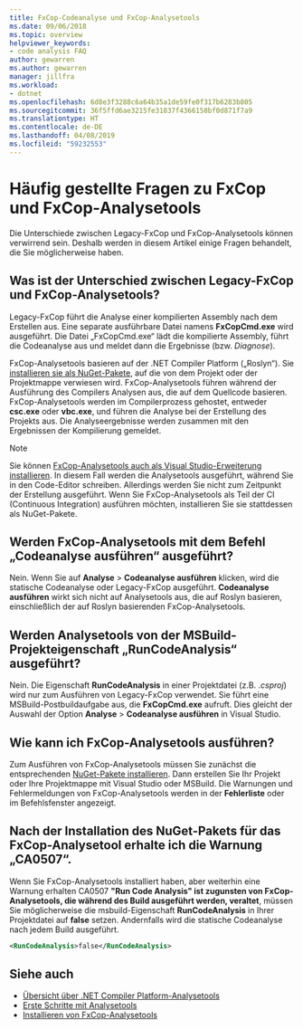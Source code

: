 ```yaml
---
title: FxCop-Codeanalyse und FxCop-Analysetools
ms.date: 09/06/2018
ms.topic: overview
helpviewer_keywords:
- code analysis FAQ
author: gewarren
ms.author: gewarren
manager: jillfra
ms.workload:
- dotnet
ms.openlocfilehash: 6d8e3f3288c6a64b35a1de59fe0f317b6283b805
ms.sourcegitcommit: 36f5ffd6ae3215fe31837f4366158bf0d871f7a9
ms.translationtype: HT
ms.contentlocale: de-DE
ms.lasthandoff: 04/08/2019
ms.locfileid: "59232553"
---
```

# <a name="frequently-asked-questions-about-fxcop-and-fxcop-analyzers"></a>Häufig gestellte Fragen zu FxCop und FxCop-Analysetools

Die Unterschiede zwischen Legacy-FxCop und FxCop-Analysetools können verwirrend sein. Deshalb werden in diesem Artikel einige Fragen behandelt, die Sie möglicherweise haben.

## <a name="whats-the-difference-between-legacy-fxcop-and-fxcop-analyzers"></a>Was ist der Unterschied zwischen Legacy-FxCop und FxCop-Analysetools?

Legacy-FxCop führt die Analyse einer kompilierten Assembly nach dem Erstellen aus. Eine separate ausführbare Datei namens **FxCopCmd.exe** wird ausgeführt. Die Datei „FxCopCmd.exe“ lädt die kompilierte Assembly, führt die Codeanalyse aus und meldet dann die Ergebnisse (bzw. *Diagnose*).

FxCop-Analysetools basieren auf der .NET Compiler Platform („Roslyn“). Sie [installieren sie als NuGet-Pakete](install-fxcop-analyzers.md#to-install-fxcop-analyzers-as-a-nuget-package), auf die von dem Projekt oder der Projektmappe verwiesen wird. FxCop-Analysetools führen während der Ausführung des Compilers Analysen aus, die auf dem Quellcode basieren. FxCop-Analysetools werden im Compilerprozess gehostet, entweder **csc.exe** oder **vbc.exe**, und führen die Analyse bei der Erstellung des Projekts aus. Die Analyseergebnisse werden zusammen mit den Ergebnissen der Kompilierung gemeldet.

> [!NOTE]
> Sie können [FxCop-Analysetools auch als Visual Studio-Erweiterung installieren](install-fxcop-analyzers.md#to-install-fxcop-analyzers-as-a-vsix). In diesem Fall werden die Analysetools ausgeführt, während Sie in den Code-Editor schreiben. Allerdings werden Sie nicht zum Zeitpunkt der Erstellung ausgeführt. Wenn Sie FxCop-Analysetools als Teil der CI (Continuous Integration) ausführen möchten, installieren Sie sie stattdessen als NuGet-Pakete.

## <a name="does-the-run-code-analysis-command-run-fxcop-analyzers"></a>Werden FxCop-Analysetools mit dem Befehl „Codeanalyse ausführen“ ausgeführt?

Nein. Wenn Sie auf **Analyse** > **Codeanalyse ausführen** klicken, wird die statische Codeanalyse oder Legacy-FxCop ausgeführt. **Codeanalyse ausführen** wirkt sich nicht auf Analysetools aus, die auf Roslyn basieren, einschließlich der auf Roslyn basierenden FxCop-Analysetools.

## <a name="does-the-runcodeanalysis-msbuild-project-property-run-analyzers"></a>Werden Analysetools von der MSBuild-Projekteigenschaft „RunCodeAnalysis“ ausgeführt?

Nein. Die Eigenschaft **RunCodeAnalysis** in einer Projektdatei (z.B. *.csproj*) wird nur zum Ausführen von Legacy-FxCop verwendet. Sie führt eine MSBuild-Postbuildaufgabe aus, die **FxCopCmd.exe** aufruft. Dies gleicht der Auswahl der Option **Analyse** > **Codeanalyse ausführen** in Visual Studio.

## <a name="so-how-do-i-run-fxcop-analyzers-then"></a>Wie kann ich FxCop-Analysetools ausführen?

Zum Ausführen von FxCop-Analysetools müssen Sie zunächst die entsprechenden [NuGet-Pakete installieren](install-fxcop-analyzers.md). Dann erstellen Sie Ihr Projekt oder Ihre Projektmappe mit Visual Studio oder MSBuild. Die Warnungen und Fehlermeldungen von FxCop-Analysetools werden in der **Fehlerliste** oder im Befehlsfenster angezeigt.

## <a name="i-get-warning-ca0507-even-after-ive-installed-the-fxcop-analyzers-nuget-package"></a>Nach der Installation des NuGet-Pakets für das FxCop-Analysetool erhalte ich die Warnung „CA0507“.

Wenn Sie FxCop-Analysetools installiert haben, aber weiterhin eine Warnung erhalten CA0507 **"Run Code Analysis" ist zugunsten von FxCop-Analysetools, die während des Build ausgeführt werden, veraltet**, müssen Sie möglicherweise die msbuild-Eigenschaft **RunCodeAnalysis** in Ihrer Projektdatei auf **false** setzen. Andernfalls wird die statische Codeanalyse nach jedem Build ausgeführt.

```xml
<RunCodeAnalysis>false</RunCodeAnalysis>
```

## <a name="see-also"></a>Siehe auch

- [Übersicht über .NET Compiler Platform-Analysetools](roslyn-analyzers-overview.md)
- [Erste Schritte mit Analysetools](fxcop-analyzers.yml)
- [Installieren von FxCop-Analysetools](install-fxcop-analyzers.md)
